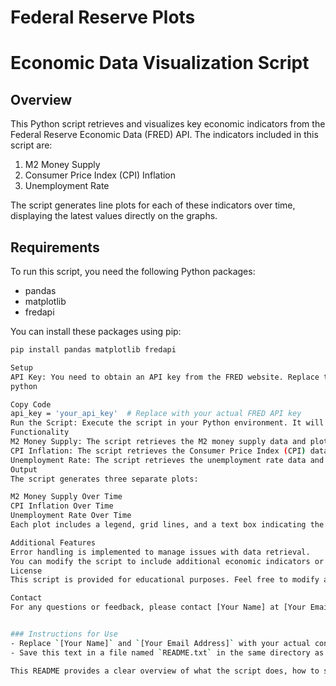 # Federal Reserve Plots

# Economic Data Visualization Script

## Overview
This Python script retrieves and visualizes key economic indicators from the Federal Reserve Economic Data (FRED) API. The indicators included in this script are:

1. M2 Money Supply
2. Consumer Price Index (CPI) Inflation
3. Unemployment Rate

The script generates line plots for each of these indicators over time, displaying the latest values directly on the graphs.

## Requirements
To run this script, you need the following Python packages:
- pandas
- matplotlib
- fredapi

You can install these packages using pip:

```bash
pip install pandas matplotlib fredapi

Setup
API Key: You need to obtain an API key from the FRED website. Replace the placeholder in the script with your actual API key:
python

Copy Code
api_key = 'your_api_key'  # Replace with your actual FRED API key
Run the Script: Execute the script in your Python environment. It will automatically fetch the data and generate the plots.
Functionality
M2 Money Supply: The script retrieves the M2 money supply data and plots it over time. The latest M2 value is displayed on the plot.
CPI Inflation: The script retrieves the Consumer Price Index (CPI) data and plots it over time. The latest CPI value is displayed on the plot.
Unemployment Rate: The script retrieves the unemployment rate data and plots it over time. The latest unemployment rate is displayed on the plot.
Output
The script generates three separate plots:

M2 Money Supply Over Time
CPI Inflation Over Time
Unemployment Rate Over Time
Each plot includes a legend, grid lines, and a text box indicating the latest value of the respective indicator.

Additional Features
Error handling is implemented to manage issues with data retrieval.
You can modify the script to include additional economic indicators or customize the date range for data retrieval.
License
This script is provided for educational purposes. Feel free to modify and use it as needed.

Contact
For any questions or feedback, please contact [Your Name] at [Your Email Address].


### Instructions for Use
- Replace `[Your Name]` and `[Your Email Address]` with your actual contact information.
- Save this text in a file named `README.txt` in the same directory as your script. 

This README provides a clear overview of what the script does, how to set it up, and what output to expect, making it easier for others (or yourself in the future) to understand and use the script.
